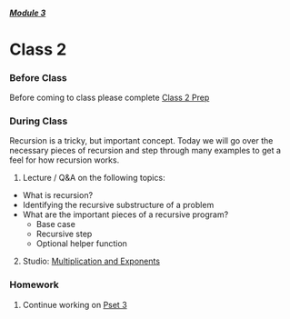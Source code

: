 ##### [Module 3](../..)

# Class 2

### Before Class

Before coming to class please complete <a href="../class2-prep" target="_blank">Class 2 Prep</a>

### During Class
Recursion is a tricky, but important concept. Today we will go over the necessary pieces of recursion and step through many examples to get a feel for how recursion works.

1. Lecture / Q&A on the following topics:
  * What is recursion?
  * Identifying the recursive substructure of a problem
  * What are the important pieces of a recursive program?
    * Base case
	* Recursive step
	* Optional helper function
	
2. Studio: [Multiplication and Exponents](../studios/multiplication-exponent)

### Homework
1. Continue working on <a href="../problem-set" target="_blank">Pset 3</a>

